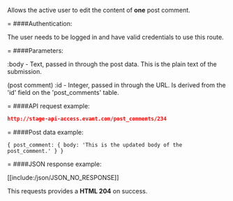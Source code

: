 <!-- --- title: PUT /post_comments/:id -->

Allows the active user to edit the content of **one** post comment.

=
####Authentication:

The user needs to be logged in and have valid credentials to use this route.

=
####Parameters:

:body - Text, passed in through the post data. This is the plain text of the submission.

(post comment) :id - Integer, passed in through the URL. Is derived from the 'id' field on the 'post_comments' table.

=
####API request example:
```json
http://stage-api-access.evant.com/post_comments/234
```

=
####Post data example:
```
{ post_comment: { body: 'This is the updated body of the post_comment.' } }
```

=
####JSON response example:

[[include:/json/JSON_NO_RESPONSE]]

This requests provides a <strong>HTML 204</strong> on success.